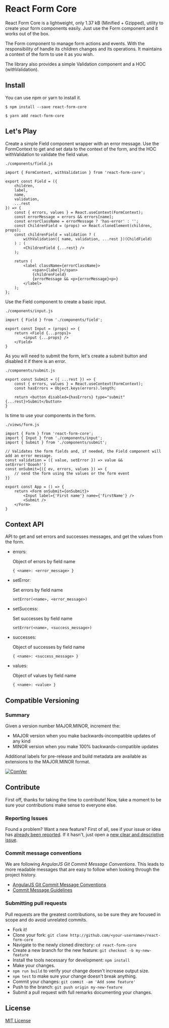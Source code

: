 # React Form Core

React Form Core is a lightweight, only 1.37 kB (Minified + Gzipped), utility to create your form components easily. Just use the Form component and it works out of the box.

The Form component to manage form actions and events. With the responsibility of handle its children changes and its operations. It maintains a context of the form to use it as you wish.

The library also provides a simple Validation component and a HOC (withValidation).

## Install

You can use npm or yarn to install it.

`$ npm install --save react-form-core`

`$ yarn add react-form-core`

## Let's Play

Create a simple Field component wrapper with an error message. Use the FormContext to get and set data to the context of the form, and the HOC withValidation to validate the field value.  

`./components/field.js`

```
import { FormContext, withValidation } from 'react-form-core';

export const Field = ({
    children,
    label,
    name,
    validation,
    ...rest
}) => {
    const { errors, values } = React.useContext(FormContext);
    const errorMessage = errors && errors[name];
    const errorClassName = errorMessage ? 'has-error' : '';
    const ChildrenField = (props) => React.cloneElement(children, props);
    const childrenField = validation ? (
        withValidation({ name, validation, ...rest })(ChildField)
    ) : (
        <ChildrenField {...rest} />
    );

    return (
        <label className={errorClassName}>
            <span>{label}</span>
            {childrenField}
            {errorMessage && <p>{errorMessage}<p>}
        </label>
    );
};
```

Use the Field component to create a basic input.

`./components/input.js`

```
import { Field } from './components/field';

export const Input = (props) => {
    return <Field {...props}>
        <input {...props} />
    </Field>   
}
```

As you will need to submit the form, let's create a submit button and disabled it if there is an error. 

`./components/submit.js`

```
export const Submit = ({ ...rest }) => {
    const { errors, values } = React.useContext(FormContext);
    const hasErrors = Object.keys(errors).length;

    return <button disabled={hasErrors} type="submit" {...rest}>Submit</button>   
}
```

Is time to use your components in the form.

`./views/form.js` 

```
import { Form } from 'react-form-core';
import { Input } from './components/input';
import { Submit } from './components/submit';

// Validates the form fields and, if needed, the Field component will add an error message.
const validation = ({ value, setError }) => value && setError('Ooooh!')
const onSubmit={({ ev, errors, values }) => {
    // send the form using the values or the form event 
}}

export const App = () => {
    return <Form onSubmit={onSubmit}>
        <Input label={'First name'} name={'firstName'} />
        <Submit />
    </Form>
}
```

## Context API

API to get and set errors and successes messages, and get the values from the form. 

- errors:

    Object of errors by field name

    `{ <name>: <error_message> }` 

- setError:

    Set errors by field name

    `setError(<name>, <error_message>)`

- setSuccess:
    
    Set successes by field name

    `setError(<name>, <success_message>)`

- successes:

    Object of successes by field name

    `{ <name>: <success_message> }`

- values:

    Object of values by field name

    `{ <name>: <value> }`

## Compatible Versioning

### Summary

Given a version number MAJOR.MINOR, increment the:

- MAJOR version when you make backwards-incompatible updates of any kind
- MINOR version when you make 100% backwards-compatible updates

Additional labels for pre-release and build metadata are available as extensions to the MAJOR.MINOR format.

[![ComVer](https://img.shields.io/badge/ComVer-compliant-brightgreen.svg)](https://github.com/staltz/comver)

## Contribute

First off, thanks for taking the time to contribute!
Now, take a moment to be sure your contributions make sense to everyone else.

### Reporting Issues

Found a problem? Want a new feature? First of all, see if your issue or idea has [already been reported](../../issues).
If it hasn't, just open a [new clear and descriptive issue](../../issues/new).

### Commit message conventions

We are following *AngularJS Git Commit Message Conventions*. This leads to more readable messages that are easy to follow when looking through the project history.

- [AngularJS Git Commit Message Conventions](https://docs.google.com/document/d/1QrDFcIiPjSLDn3EL15IJygNPiHORgU1_OOAqWjiDU5Y/edit#heading=h.uyo6cb12dt6w)
- [Commit Message Guidelines](https://github.com/angular/angular/blob/master/CONTRIBUTING.md#commit)

### Submitting pull requests

Pull requests are the greatest contributions, so be sure they are focused in scope and do avoid unrelated commits.

-   Fork it!
-   Clone your fork: `git clone http://github.com/<your-username>/react-form-core`
-   Navigate to the newly cloned directory: `cd react-form-core`
-   Create a new branch for the new feature: `git checkout -b my-new-feature`
-   Install the tools necessary for development: `npm install`
-   Make your changes.
-   `npm run build` to verify your change doesn't increase output size.
-   `npm test` to make sure your change doesn't break anything.
-   Commit your changes: `git commit -am 'Add some feature'`
-   Push to the branch: `git push origin my-new-feature`
-   Submit a pull request with full remarks documenting your changes.

## License

[MIT License](https://github.com/gc-victor/react-form-core/blob/master/LICENSE.md)
